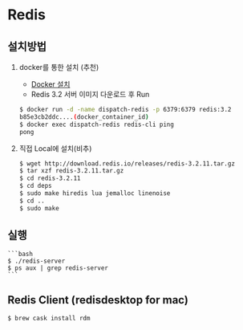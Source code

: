# Redis

## 설치방법

1. docker를 통한 설치 (추천)

    - [Docker 설치](https://docs.docker.com/install/)
    - Redis 3.2 서버 이미지 다운로드 후 Run
    ```bash
    $ docker run -d -name dispatch-redis -p 6379:6379 redis:3.2
    b85e3cb2ddc....(docker_container_id)
    $ docker exec dispatch-redis redis-cli ping
    pong
    ```

1. 직접 Local에 설치(비추)
    ```bash
    $ wget http://download.redis.io/releases/redis-3.2.11.tar.gz
    $ tar xzf redis-3.2.11.tar.gz
    $ cd redis-3.2.11
    $ cd deps
    $ sudo make hiredis lua jemalloc linenoise
    $ cd ..
    $ sudo make
    ```
## 실행
    ```bash
    $ ./redis-server
    $ ps aux | grep redis-server
    ```

## Redis Client (redisdesktop for mac)
```bash
$ brew cask install rdm
```